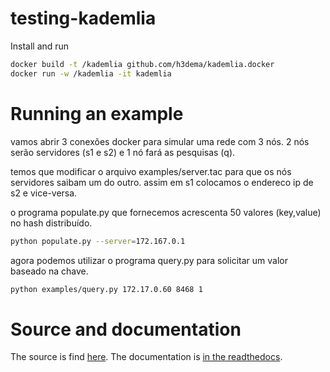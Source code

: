 # testing-kademlia

Install and run
```bash
docker build -t /kademlia github.com/h3dema/kademlia.docker
docker run -w /kademlia -it kademlia
```

# Running an example

vamos abrir 3 conexões docker para simular uma rede com 3 nós.
2 nós serão servidores (s1 e s2) e 1 nó fará as pesquisas (q).

temos que modificar o arquivo examples/server.tac para que os nós servidores saibam um do outro.
assim em s1 colocamos o endereco ip de s2 e vice-versa.

o programa populate.py que fornecemos acrescenta 50 valores (key,value) no hash distribuído.

``` bash
python populate.py --server=172.167.0.1
```

agora podemos utilizar o programa query.py para solicitar um valor baseado na chave.

``` bash
python examples/query.py 172.17.0.60 8468 1
```


# Source and documentation

The source is find [here](https://github.com/bmuller/kademlia).
The documentation is [in the readthedocs](http://kademlia.readthedocs.io/en/latest/index.html).
